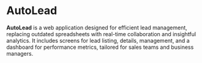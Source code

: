 # AutoLead
**AutoLead** is a web application designed for efficient lead management, replacing outdated spreadsheets with real-time collaboration and insightful analytics. It includes screens for lead listing, details, management, and a dashboard for performance metrics, tailored for sales teams and business managers.

